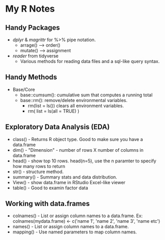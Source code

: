 # My R Notes

## Handy Packages
- <i>dplyr</i> & <i>magrittr</i> for %>% pipe notation.
  - arrage() --> order() 
  - mutate() --> assignment
- <i>reader</i> from tidyverse
  - Various methods for reading data files and a sql-like query syntax.

## Handy Methods
- Base/Core
  - base::cumsum(): cumulative sum that computes a running total
  - base::rm(): remove/delete environmental variables. 
    - rm(list = ls()) clears all environment variables.
    - rm( list = ls(all = TRUE) )

## Exploratory Data Analysis (EDA)
- class() - Returns R object type. Good to make sure you have a data.frame
- dim() - "Dimension" - number of rows X number of columns in data.frame
- head() - show top 10 rows. head(n=5), use the n paramter to specify how many rows to return
- str() - structure method. 
- summary() - Summary stats and data distribution. 
- View() - show data.frame in RStudio Excel-like viewer
- table() - Good to examin factor data

## Working with  data.frames
- colnames() - List or assign column names to a data.frame. Ex: colnames(mydata.frame) <- c('name 1', 'name 2', 'name 3', 'name etc') 
- names() - List or assign column names to a data.frame.
- mapping() - Use named parameters to map column names. 
